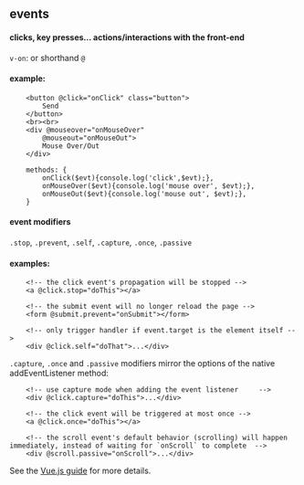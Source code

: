 ## events
#### clicks, key presses… actions/interactions with the front-end
`v-on`: or shorthand `@`

#### example:
```
    <button @click="onClick" class="button">
        Send
    </button>
    <br><br>
    <div @mouseover="onMouseOver"
        @mouseout="onMouseOut">
        Mouse Over/Out
    </div>
```
```
    methods: {
        onClick($evt){console.log('click',$evt);},
        onMouseOver($evt){console.log('mouse over', $evt);},
        onMouseOut($evt){console.log('mouse out', $evt);},
	}
```

#### event modifiers
`.stop`, `.prevent`, `.self`, `.capture`, `.once`, `.passive`

#### examples:
```
    <!-- the click event's propagation will be stopped -->
    <a @click.stop="doThis"></a>

    <!-- the submit event will no longer reload the page -->
    <form @submit.prevent="onSubmit"></form>

    <!-- only trigger handler if event.target is the element itself -->
    <div @click.self="doThat">...</div>
```
`.capture`, `.once` and `.passive` modifiers mirror the options of the native addEventListener method:
```
    <!-- use capture mode when adding the event listener     -->
    <div @click.capture="doThis">...</div>

    <!-- the click event will be triggered at most once -->
    <a @click.once="doThis"></a>

    <!-- the scroll event's default behavior (scrolling) will happen immediately, instead of waiting for `onScroll` to complete  -->
    <div @scroll.passive="onScroll">...</div>
```

See the [Vue.js guide]('https://vuejs.org/guide/essentials/event-handling.html#event-modifiers') for more details.
